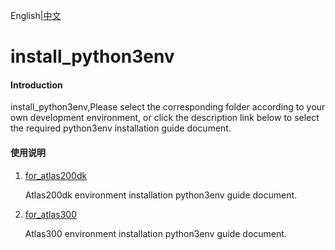 English|[中文](README.md)

#  install_python3env

#### Introduction

 install_python3env,Please select the corresponding folder according to your own development environment, or click the description link below to select the required python3env installation guide document.

#### 使用说明

1. [for_atlas200dk](https://gitee.com/ascend/samples/tree/master/common/install_python3env/for_atlas200dk)

   Atlas200dk environment installation python3env guide document.

2. [for_atlas300](https://gitee.com/ascend/samples/tree/master/common/install_python3env/for_atlas300)

   Atlas300 environment installation python3env guide document.